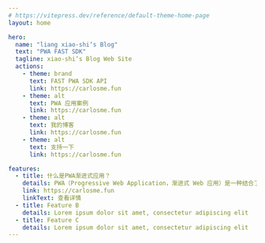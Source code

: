 ```yaml
---
# https://vitepress.dev/reference/default-theme-home-page
layout: home

hero:
  name: "liang xiao-shi‘s Blog"
  text: "PWA FAST SDK"
  tagline: xiao-shi‘s Blog Web Site
  actions:
    - theme: brand
      text: FAST PWA SDK API
      link: https://carlosme.fun
    - theme: alt
      text: PWA 应用案例
      link: https://carlosme.fun
    - theme: alt
      text: 我的博客
      link: https://carlosme.fun
    - theme: alt
      text: 支持一下
      link: https://carlosme.fun

features:
  - title: 什么是PWA渐进式应用？
    details: PWA（Progressive Web Application，渐进式 Web 应用）是一种结合了传统 Web 应用与原生移动应用优势的应用程序。PWA 利用现代 Web 技术提供用户体验接近原生应用的 Web 应用
    link: https://carlosme.fun
    linkText: 查看详情
  - title: Feature B
    details: Lorem ipsum dolor sit amet, consectetur adipiscing elit
  - title: Feature C
    details: Lorem ipsum dolor sit amet, consectetur adipiscing elit
---
```


